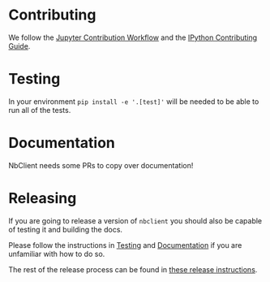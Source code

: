 # Contributing

We follow the
[Jupyter Contribution Workflow](https://jupyter.readthedocs.io/en/latest/contributor/content-contributor.html)
and the [IPython Contributing Guide](https://github.com/ipython/ipython/blob/master/CONTRIBUTING.md).

# Testing

In your environment `pip install -e '.[test]'` will be needed to be able to
run all of the tests.

# Documentation

NbClient needs some PRs to copy over documentation!

# Releasing

If you are going to release a version of `nbclient` you should also be capable
of testing it and building the docs.

Please follow the instructions in [Testing](#testing) and [Documentation](#documentation) if
you are unfamiliar with how to do so.

The rest of the release process can be found in [these release instructions](./RELEASING.md).
